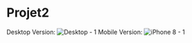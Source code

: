 # Projet2
Desktop Version:
![Desktop - 1](https://user-images.githubusercontent.com/82023787/118394416-e4f19100-b644-11eb-9f97-548cc1742259.png)
Mobile Version:
![iPhone 8 - 1](https://user-images.githubusercontent.com/82023787/118394483-516c9000-b645-11eb-937b-c382d1327158.png)


